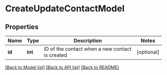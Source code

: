 # CreateUpdateContactModel

## Properties
Name | Type | Description | Notes
------------ | ------------- | ------------- | -------------
**id** | **int** | ID of the contact when a new contact is created | [optional] 

[[Back to Model list]](../README.md#documentation-for-models) [[Back to API list]](../README.md#documentation-for-api-endpoints) [[Back to README]](../README.md)



